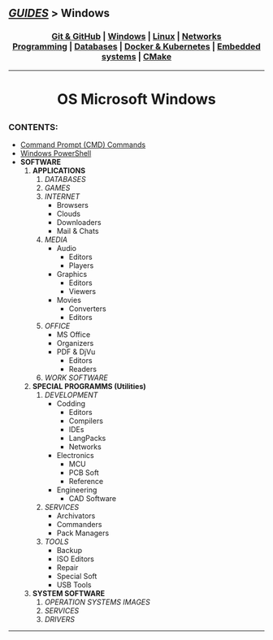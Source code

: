 ## [_GUIDES_][1] > **Windows**

### <p align=center>[Git & GitHub][git] | [Windows][win] | [Linux][linux] | [Networks][nets] <br/> [Programming][progLang] | [Databases][db] | [Docker & Kubernetes][docker] | [Embedded systems][embSys] | [CMake][CMake] </p>

<!--
* [_GUIDES_][guides]
* [Git & GitHub][git]
* [Windows][win]
* [Linux][linux] (Unix)
* [Networks][nets]
* [Programming Languages][progLang]
* [Databases][db]
* [Docker & Kubernetes][docker]
* [Embedded systems][embSys]
* [CMake][CMake]
-->

[guides]:   ../../README.md
[git]:      ../001_Git_and_GitHub_/Git_And_GitHub.md
[win]:      Windows.md
[linux]:    ../003_Linux_(Unix)_/Linux_(Unix).md
[nets]:     ../004_Networks_/Networks.md
[progLang]: ../005_Programming_languages_/Programming.md
[db]:       ../006_Databases_/Databases.md
[docker]:   ../007_Docker_and_Kubernetes_/Docker_and_Kubernates.md
[embSys]:   ../008_Embedded_systems_/Embedded_systems.md
[CMake]:    ../009_CMake_/CMake_Tutorial.md

---
<!-- ---------------------------------- * Navigation * ---------------------------------- -->

# <p align=center><b>OS Microsoft Windows</b></p>
### CONTENTS:
* [Command Prompt (CMD) Commands][1]
* [Windows PowerShell][2]
* **SOFTWARE**
   1. **APPLICATIONS**
      1. *DATABASES*
      2. *GAMES*
      3. *INTERNET*
         * Browsers
         * Clouds
         * Downloaders
         * Mail & Chats
      4. *MEDIA*
         * Audio
            * Editors
            * Players
         * Graphics
            * Editors
            * Viewers
         * Movies
            * Converters
            * Editors 
      5. *OFFICE*
         * MS Office
         * Organizers
         * PDF & DjVu
            * Editors
            * Readers
      6. *WORK SOFTWARE*
   2. **SPECIAL PROGRAMMS (Utilities)**
      1. *DEVELOPMENT*
         * Codding
            * Editors
            * Compilers
            * IDEs
            * LangPacks
            * Networks
         * Electronics
            * MCU
            * PCB Soft
            * Reference
         * Engineering
            * CAD Software
      2. *SERVICES*
         * Archivators
         * Commanders
         * Pack Managers
      3. *TOOLS*
         * Backup
         * ISO Editors
         * Repair
         * Special Soft
         * USB Tools
   3. **SYSTEM SOFTWARE**
      1. *OPERATION SYSTEMS IMAGES*
      2. *SERVICES*
      3. *DRIVERS*

<!--
* [Command Prompt (CMD)][1]
* [Windows PowerShell][2]
-->

[1]: res/read/32_Cmd_PROMPT_/read/CommandPrompt_commands.md
[2]: res/read/32_Cmdlet_POWERSHELL_/read/PowerShell.md

---